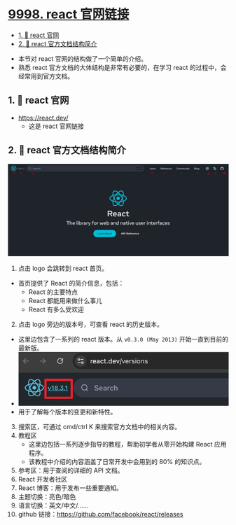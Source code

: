 # [9998. react 官网链接](https://github.com/Tdahuyou/react/tree/main/9998.%20react%20%E5%AE%98%E7%BD%91%E9%93%BE%E6%8E%A5)

<!-- region:toc -->
- [1. 🔗 react 官网](#1--react-官网)
- [2. 📒 react 官方文档结构简介](#2--react-官方文档结构简介)
<!-- endregion:toc -->
- 本节对 react 官网的结构做了一个简单的介绍。
- 熟悉 react 官方文档的大体结构是非常有必要的，在学习 react 的过程中，会经常用到官方文档。

## 1. 🔗 react 官网

- https://react.dev/
  - 这是 react 官网链接

## 2. 📒 react 官方文档结构简介

![](md-imgs/2024-12-01-04-11-28.png)

1. 点击 logo 会跳转到 react 首页。
  - 首页提供了 React 的简介信息，包括：
    - React 的主要特点
    - React 都能用来做什么事儿
    - React 有多么受欢迎
2. 点击 logo 旁边的版本号，可查看 react 的历史版本。
  - 这里边包含了一系列的 react 版本。从 `v0.3.0 (May 2013)` 开始一直到目前的最新版。
   - ![](md-imgs/2024-12-01-02-26-46.png)
 - 用于了解每个版本的变更和新特性。
3. 搜索区，可通过 cmd/ctrl K 来搜索官方文档中的相关内容。
4. 教程区
   - 这里边包括一系列逐步指导的教程，帮助初学者从零开始构建 React 应用程序。
   - 该教程中介绍的内容涵盖了日常开发中会用到的 80% 的知识点。
5. 参考区：用于查阅的详细的 API 文档。
6. React 开发者社区
7. React 博客：用于发布一些重要通知。
8. 主题切换：亮色/暗色
9. 语言切换：英文/中文/……
10. github 链接：https://github.com/facebook/react/releases


